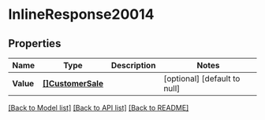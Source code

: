 # InlineResponse20014

## Properties
Name | Type | Description | Notes
------------ | ------------- | ------------- | -------------
**Value** | [**[]CustomerSale**](customerSale.md) |  | [optional] [default to null]

[[Back to Model list]](../README.md#documentation-for-models) [[Back to API list]](../README.md#documentation-for-api-endpoints) [[Back to README]](../README.md)

